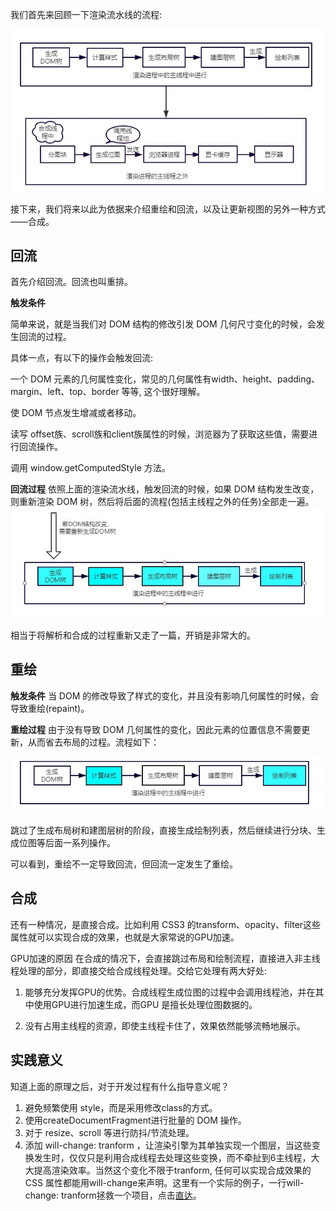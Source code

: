 我们首先来回顾一下渲染流水线的流程:

![](./browser-render04.jpg)

接下来，我们将来以此为依据来介绍重绘和回流，以及让更新视图的另外一种方式——合成。

## 回流

首先介绍回流。回流也叫重排。

**触发条件**

简单来说，就是当我们对 DOM 结构的修改引发 DOM 几何尺寸变化的时候，会发生回流的过程。

具体一点，有以下的操作会触发回流:

一个 DOM 元素的几何属性变化，常见的几何属性有width、height、padding、margin、left、top、border 等等, 这个很好理解。

使 DOM 节点发生增减或者移动。

读写 offset族、scroll族和client族属性的时候，浏览器为了获取这些值，需要进行回流操作。

调用 window.getComputedStyle 方法。

**回流过程**
依照上面的渲染流水线，触发回流的时候，如果 DOM 结构发生改变，则重新渲染 DOM 树，然后将后面的流程(包括主线程之外的任务)全部走一遍。
![](./browser-render04-2.jpg)

相当于将解析和合成的过程重新又走了一篇，开销是非常大的。

## 重绘

**触发条件**
当 DOM 的修改导致了样式的变化，并且没有影响几何属性的时候，会导致重绘(repaint)。

**重绘过程**
由于没有导致 DOM 几何属性的变化，因此元素的位置信息不需要更新，从而省去布局的过程。流程如下：

![](./browser-render04-3.jpg)

跳过了生成布局树和建图层树的阶段，直接生成绘制列表，然后继续进行分块、生成位图等后面一系列操作。

可以看到，重绘不一定导致回流，但回流一定发生了重绘。

## 合成

还有一种情况，是直接合成。比如利用 CSS3 的transform、opacity、filter这些属性就可以实现合成的效果，也就是大家常说的GPU加速。

GPU加速的原因
在合成的情况下，会直接跳过布局和绘制流程，直接进入非主线程处理的部分，即直接交给合成线程处理。交给它处理有两大好处:

1. 能够充分发挥GPU的优势。合成线程生成位图的过程中会调用线程池，并在其中使用GPU进行加速生成，而GPU 是擅长处理位图数据的。

2. 没有占用主线程的资源，即使主线程卡住了，效果依然能够流畅地展示。

## 实践意义

知道上面的原理之后，对于开发过程有什么指导意义呢？

1. 避免频繁使用 style，而是采用修改class的方式。
2. 使用createDocumentFragment进行批量的 DOM 操作。
3. 对于 resize、scroll 等进行防抖/节流处理。
4. 添加 will-change: tranform ，让渲染引擎为其单独实现一个图层，当这些变换发生时，仅仅只是利用合成线程去处理这些变换，而不牵扯到6主线程，大大提高渲染效率。当然这个变化不限于tranform, 任何可以实现合成效果的 CSS 属性都能用will-change来声明。这里有一个实际的例子，一行will-change: tranform拯救一个项目，点击[直达](https://juejin.cn/post/6844903966573068301)。